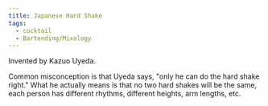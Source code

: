 ```yaml
---
title: Japanese Hard Shake
tags:
  - cocktail
  - Bartending/Mixology
---
```

Invented by Kazuo Uyeda.

Common misconception is that Uyeda says, "only he can do the hard shake right."
What he actually means is that no two hard shakes will be the same, each person has different rhythms, different heights, arm lengths, etc. 